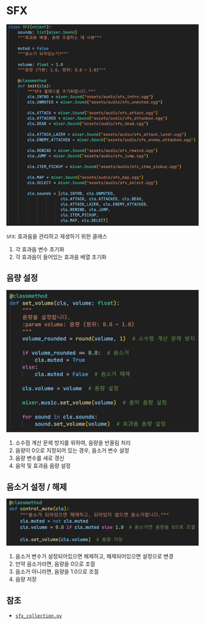 # SFX
![1](../images/sfx_1.png)

`SFX`: 효과음을 관리하고 재생하기 위한 클래스

1. 각 효과음 변수 초기화
2. 각 효과음이 들어있는 효과음 배열 초기화

## 음량 설정
![3](../images/sfx_3.png)

1. 소수점 계산 문제 방지를 위하여, 음량을 반올림 처리
2. 음량이 0으로 지정되어 있는 경우, 음소거 변수 설정
3. 음량 변수를 새로 갱신
4. 음악 및 효과음 음량 설정

## 음소거 설정 / 해제
![2](../images/sfx_2.png)

1. 음소거 변수가 설정되어있으면 해제하고, 해제되어있으면 설정으로 변경
2. 만약 음소거라면, 음량을 0으로 조절
3. 음소거 아니라면, 음량을 1.0으로 조절
4. 음량 저장

## 참조
- [`sfx_collection.py`](../../components/sfx_collection.py)